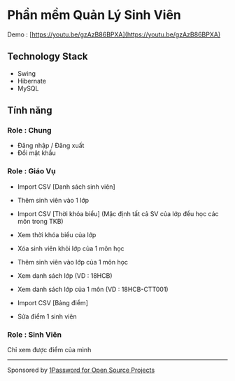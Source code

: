 # Phần mềm Quản Lý Sinh Viên

Demo : [https://youtu.be/gzAzB86BPXA](https://youtu.be/gzAzB86BPXA)

## Technology Stack

- Swing
- Hibernate
- MySQL

## Tính năng

### Role : Chung

- Đăng nhập / Đăng xuất
- Đổi mật khẩu

### Role : Giáo Vụ

- Import CSV [Danh sách sinh viên] 
- Thêm sinh viên vào 1 lớp
- Import CSV [Thời khóa biểu] (Mặc định tất cả SV của lớp đều học các môn trong TKB)
- Xem thời khóa biểu của lớp

- Xóa sinh viên khỏi lớp của 1 môn học
- Thêm sinh viên vào lớp của 1 môn học
- Xem danh sách lớp (VD : 18HCB)
- Xem danh sách lớp của 1 môn (VD : 18HCB-CTT001)

- Import CSV [Bảng điểm]
- Sửa điểm 1 sinh viên

### Role : Sinh Viên

Chỉ xem được điểm của mình

---
Sponsored by [1Password for Open Source Projects](https://github.com/1Password/1password-teams-open-source)
